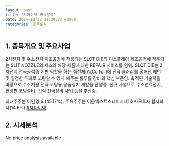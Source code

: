 ```yaml
---
layout: post
title: '지아이텍 종목분석'
date: 2024-10-27 21:20:23 +0900
categories: 종목분석
---
```


## 1. 종목개요 및 주요사업

2차전지 및 수소전지 제조공정에 적용되는 SLOT DIE와 디스플레이 제조공정에 적용되는 SLIT NOZZLE의 제조와 해당 제품에 대한 REPAIR 서비스를 영위. SLOT DIE는 2차전지 전극공정중 기판 역할을 하는 집전체(Al,Cu foil)에 전극 슬러리를 정해진 패턴 및 일정한 두께로 코팅할 수 있게 해주는 롤투롤 장비의 핵심 부품임. 축적된 기술력을 바탕으로 수소차용 전극 코팅용 공급장치 개발을 진행중. 신규 사업으로 수소연료전지, 편광판 코팅설비, 건식 전극장비 사업 등을 추진중.

최대주주는 이인영 외(45.17%), 주요주주는 이음넥스트스테이지제1호사모투자 합자회사(14.6%)
[#지아이텍](#)

## 2. 시세분석

No price analysis available
